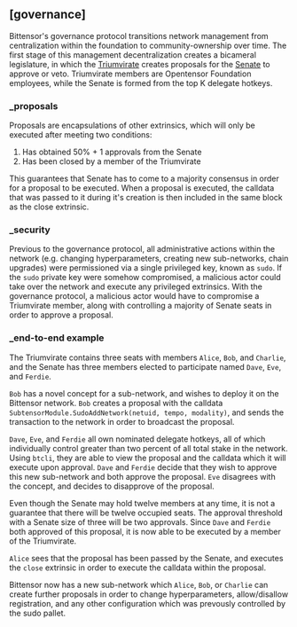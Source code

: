 
## [governance]


Bittensor's governance protocol transitions network management from centralization within the foundation to community-ownership over time. The first stage of this management decentralization creates a bicameral legislature, in which the [Triumvirate](governance/triumvirate) creates proposals for the [Senate](governance/senate) to approve or veto. Triumvirate members are Opentensor Foundation employees, while the Senate is formed from the top K delegate hotkeys.

### _proposals

Proposals are encapsulations of other extrinsics, which will only be executed after meeting two conditions:

1. Has obtained 50% + 1 approvals from the Senate
2. Has been closed by a member of the Triumvirate

This guarantees that Senate has to come to a majority consensus in order for a proposal to be executed. When a proposal is executed, the calldata that was passed to it during it's creation is then included in the same block as the close extrinsic.

### _security

Previous to the governance protocol, all administrative actions within the network (e.g. changing hyperparameters, creating new sub-networks, chain upgrades) were permissioned via a single privileged key, known as `sudo`. If the `sudo` private key were somehow compromised, a malicious actor could take over the network and execute any privileged extrinsics. With the governance protocol, a malicious actor would have to compromise a Triumvirate member, along with controlling a majority of Senate seats in order to approve a proposal.

### _end-to-end example

The Triumvirate contains three seats with members `Alice`, `Bob`, and `Charlie`, and the Senate has three members elected to participate named `Dave`, `Eve`, and `Ferdie`.

`Bob` has a novel concept for a sub-network, and wishes to deploy it on the Bittensor network. `Bob` creates a proposal with the calldata `SubtensorModule.SudoAddNetwork(netuid, tempo, modality)`, and sends the transaction to the network in order to broadcast the proposal.

`Dave`, `Eve`, and `Ferdie` all own nominated delegate hotkeys, all of which individually control greater than two percent of all total stake in the network. Using `btcli`, they are able to view the proposal and the calldata which it will execute upon approval. `Dave` and `Ferdie` decide that they wish to approve this new sub-network and both approve the proposal. `Eve` disagrees with the concept, and decides to disapprove of the proposal.

Even though the Senate may hold twelve members at any time, it is not a guarantee that there will be twelve occupied seats. The approval threshold with a Senate size of three will be two approvals. Since `Dave` and `Ferdie` both approved of this proposal, it is now able to be executed by a member of the Triumvirate.

`Alice` sees that the proposal has been passed by the Senate, and executes the `close` extrinsic in order to execute the calldata within the proposal.

Bittensor now has a new sub-network which `Alice`, `Bob`, or `Charlie` can create further proposals in order to change hyperparameters, allow/disallow registration, and any other configuration which was prevously controlled by the sudo pallet.